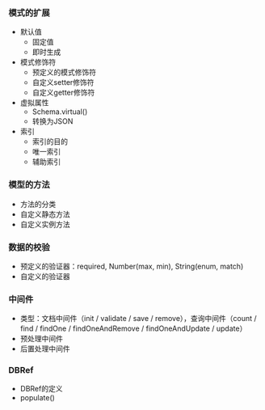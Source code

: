 ### 模式的扩展
- 默认值
    - 固定值
    - 即时生成
- 模式修饰符
    - 预定义的模式修饰符
    - 自定义setter修饰符
    - 自定义getter修饰符
- 虚拟属性
    - Schema.virtual()
    - 转换为JSON
- 索引
    - 索引的目的
    - 唯一索引
    - 辅助索引

### 模型的方法
- 方法的分类
- 自定义静态方法
- 自定义实例方法

### 数据的校验
- 预定义的验证器：required, Number(max, min), String(enum, match)
- 自定义的验证器

### 中间件
- 类型：文档中间件（init / validate / save / remove），查询中间件（count / find / findOne / findOneAndRemove / findOneAndUpdate / update）
- 预处理中间件
- 后置处理中间件

### DBRef
- DBRef的定义
- populate()

